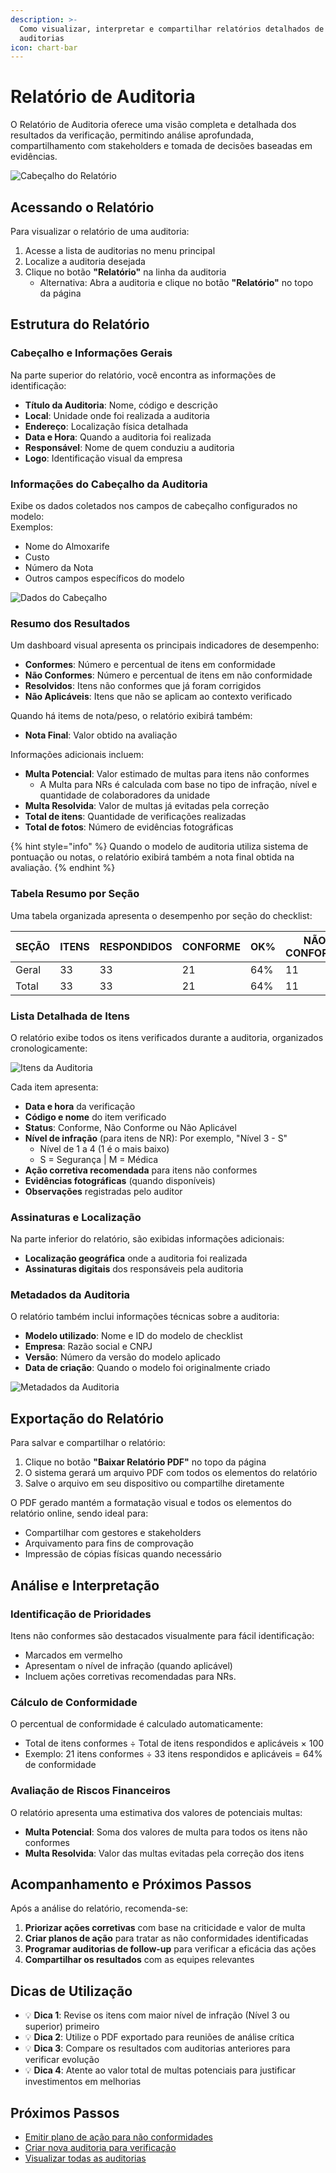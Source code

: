 ```yaml
---
description: >-
  Como visualizar, interpretar e compartilhar relatórios detalhados de
  auditorias
icon: chart-bar
---
```


# Relatório de Auditoria

O Relatório de Auditoria oferece uma visão completa e detalhada dos resultados da verificação, permitindo análise aprofundada, compartilhamento com stakeholders e tomada de decisões baseadas em evidências.

![Cabeçalho do Relatório](../.gitbook/assets/cabecalho-relatorio.png)

## Acessando o Relatório

Para visualizar o relatório de uma auditoria:

1. Acesse a lista de auditorias no menu principal
2. Localize a auditoria desejada
3. Clique no botão **"Relatório"** na linha da auditoria
   * Alternativa: Abra a auditoria e clique no botão **"Relatório"** no topo da página

## Estrutura do Relatório

### Cabeçalho e Informações Gerais

Na parte superior do relatório, você encontra as informações de identificação:

* **Título da Auditoria**: Nome, código e descrição
* **Local**: Unidade onde foi realizada a auditoria
* **Endereço**: Localização física detalhada
* **Data e Hora**: Quando a auditoria foi realizada
* **Responsável**: Nome de quem conduziu a auditoria
* **Logo**: Identificação visual da empresa

### Informações do Cabeçalho da Auditoria

Exibe os dados coletados nos campos de cabeçalho configurados no modelo:\
Exemplos:

* Nome do Almoxarife
* Custo
* Número da Nota
* Outros campos específicos do modelo

![Dados do Cabeçalho](../.gitbook/assets/dados-extras.png)

### Resumo dos Resultados

Um dashboard visual apresenta os principais indicadores de desempenho:

* **Conformes**: Número e percentual de itens em conformidade
* **Não Conformes**: Número e percentual de itens em não conformidade
* **Resolvidos**: Itens não conformes que já foram corrigidos
* **Não Aplicáveis**: Itens que não se aplicam ao contexto verificado

Quando há items de nota/peso, o relatório exibirá também:

* **Nota Final**: Valor obtido na avaliação

Informações adicionais incluem:

* **Multa Potencial**: Valor estimado de multas para itens não conformes
  * A Multa para NRs é calculada com base no tipo de infração, nível e quantidade de colaboradores da unidade
* **Multa Resolvida**: Valor de multas já evitadas pela correção
* **Total de itens**: Quantidade de verificações realizadas
* **Total de fotos**: Número de evidências fotográficas

{% hint style="info" %}
Quando o modelo de auditoria utiliza sistema de pontuação ou notas, o relatório exibirá também a nota final obtida na avaliação.
{% endhint %}

### Tabela Resumo por Seção

Uma tabela organizada apresenta o desempenho por seção do checklist:

| SEÇÃO | ITENS | RESPONDIDOS | CONFORME | OK% | NÃO CONFORME | NÃO APLICA |
| ----- | ----- | ----------- | -------- | --- | ------------ | ---------- |
| Geral | 33    | 33          | 21       | 64% | 11           | 0          |
| Total | 33    | 33          | 21       | 64% | 11           | 0          |

### Lista Detalhada de Itens

O relatório exibe todos os itens verificados durante a auditoria, organizados cronologicamente:

![Itens da Auditoria](../.gitbook/assets/item-relatorio.png)

Cada item apresenta:

* **Data e hora** da verificação
* **Código e nome** do item verificado
* **Status**: Conforme, Não Conforme ou Não Aplicável
* **Nível de infração** (para itens de NR): Por exemplo, "Nível 3 - S"
  * Nível de 1 a 4 (1 é o mais baixo)
  * S = Segurança | M = Médica
* **Ação corretiva recomendada** para itens não conformes
* **Evidências fotográficas** (quando disponíveis)
* **Observações** registradas pelo auditor

### Assinaturas e Localização

Na parte inferior do relatório, são exibidas informações adicionais:

* **Localização geográfica** onde a auditoria foi realizada
* **Assinaturas digitais** dos responsáveis pela auditoria

### Metadados da Auditoria

O relatório também inclui informações técnicas sobre a auditoria:

* **Modelo utilizado**: Nome e ID do modelo de checklist
* **Empresa**: Razão social e CNPJ
* **Versão**: Número da versão do modelo aplicado
* **Data de criação**: Quando o modelo foi originalmente criado

![Metadados da Auditoria](../.gitbook/assets/metadados-relatorio.png)

## Exportação do Relatório

Para salvar e compartilhar o relatório:

1. Clique no botão **"Baixar Relatório PDF"** no topo da página
2. O sistema gerará um arquivo PDF com todos os elementos do relatório
3. Salve o arquivo em seu dispositivo ou compartilhe diretamente

O PDF gerado mantém a formatação visual e todos os elementos do relatório online, sendo ideal para:

* Compartilhar com gestores e stakeholders
* Arquivamento para fins de comprovação
* Impressão de cópias físicas quando necessário

## Análise e Interpretação

### Identificação de Prioridades

Itens não conformes são destacados visualmente para fácil identificação:

* Marcados em vermelho
* Apresentam o nível de infração (quando aplicável)
* Incluem ações corretivas recomendadas para NRs.

### Cálculo de Conformidade

O percentual de conformidade é calculado automaticamente:

* Total de itens conformes ÷ Total de itens respondidos e aplicáveis × 100
* Exemplo: 21 itens conformes ÷ 33 itens respondidos e aplicáveis = 64% de conformidade

### Avaliação de Riscos Financeiros

O relatório apresenta uma estimativa dos valores de potenciais multas:

* **Multa Potencial**: Soma dos valores de multa para todos os itens não conformes
* **Multa Resolvida**: Valor das multas evitadas pela correção dos itens

## Acompanhamento e Próximos Passos

Após a análise do relatório, recomenda-se:

1. **Priorizar ações corretivas** com base na criticidade e valor de multa
2. **Criar planos de ação** para tratar as não conformidades identificadas
3. **Programar auditorias de follow-up** para verificar a eficácia das ações
4. **Compartilhar os resultados** com as equipes relevantes

## Dicas de Utilização

* 💡 **Dica 1**: Revise os itens com maior nível de infração (Nível 3 ou superior) primeiro
* 💡 **Dica 2**: Utilize o PDF exportado para reuniões de análise crítica
* 💡 **Dica 3**: Compare os resultados com auditorias anteriores para verificar evolução
* 💡 **Dica 4**: Atente ao valor total de multas potenciais para justificar investimentos em melhorias

## Próximos Passos

* [Emitir plano de ação para não conformidades](emitir-plano-acao.md)
* [Criar nova auditoria para verificação](criar-auditoria.md)
* [Visualizar todas as auditorias](auditorias.md)
